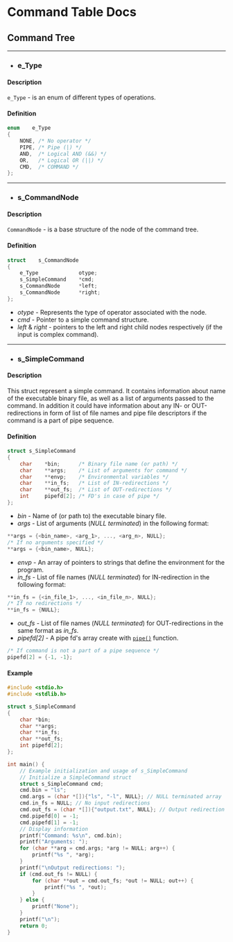 # Command Table Docs

## Command Tree
---
- ### e\_Type
#### Description
`e_Type` - is an enum of different types of operations.
#### Definition
```C
enum    e_Type
{
	NONE, /* No operator */
	PIPE, /* Pipe (|) */
	AND,  /* Logical AND (&&) */
	OR,   /* Logical OR (||) */
	CMD,  /* COMMAND */
};
```
---
- ### s\_CommandNode
#### Description
`CommandNode` - is a base structure of the node of the command tree.

#### Definition
```C
struct    s_CommandNode
{
	e_Type             otype;
	s_SimpleCommand    *cmd;
	s_CommandNode      *left;
	s_CommandNode      *right;
};
```
- _otype_ - Represents the type of operator associated with the node.
- _cmd_ - Pointer to a simple command structure.
- _left_ & _right_ - pointers to the left and right child nodes respectively (if the input is complex command).
---
- ### s\_SimpleCommand
#### Description
This struct represent a simple command. It contains information about name of the executable binary file, as well as a list of arguments passed to the command. In addition it could have information about any IN- or OUT-redirections in form of list of file names and pipe file descriptors if the command is a part of pipe sequence.  
#### Definition
```C
struct s_SimpleCommand
{
	char    *bin;      /* Binary file name (or path) */
	char    **args;    /* List of arguments for command */
	char    **envp;    /* Environmental variables */
	char    **in_fs;   /* List of IN-redirections */
	char    **out_fs;  /* List of OUT-redirections */
	int     pipefd[2]; /* FD's in case of pipe */
};
```

- _bin_ - Name of (or path to) the executable binary file.
- _args_ - List of arguments (_NULL terminated_) in the following format:
```C
**args = {<bin_name>, <arg_1>, ..., <arg_n>, NULL};
/* If no arguments specified */
**args = {<bin_name>, NULL};
```
- _envp_ - An array of pointers to strings that define the environment for the program.
- _in\_fs_ - List of file names (_NULL terminated_) for IN-redirection in the following format:
```C
**in_fs = {<in_file_1>, ..., <in_file_n>, NULL};
/* If no redirections */
**in_fs = {NULL};
```
- _out\_fs_ - List of file names (_NULL terminated_) for OUT-redirections in the same format as _in\_fs_.
- _pipefd\[2\]_ - A pipe fd's array create with [`pipe()`](https://www.gnu.org/software/libc/manual/html_node/Creating-a-Pipe.html) function.
```C
/* If command is not a part of a pipe sequence */
pipefd[2] = {-1, -1};
```
#### Example
```C
#include <stdio.h>
#include <stdlib.h>

struct s_SimpleCommand
{
    char *bin;
    char **args;
    char **in_fs;
    char **out_fs;
    int pipefd[2];
};

int main() {
    // Example initialization and usage of s_SimpleCommand
    // Initialize a SimpleCommand struct
    struct s_SimpleCommand cmd;
    cmd.bin = "ls";
    cmd.args = (char *[]){"ls", "-l", NULL}; // NULL terminated array
    cmd.in_fs = NULL; // No input redirections
    cmd.out_fs = (char *[]){"output.txt", NULL}; // Output redirection to a file
    cmd.pipefd[0] = -1;
    cmd.pipefd[1] = -1;
    // Display information
    printf("Command: %s\n", cmd.bin);
    printf("Arguments: ");
    for (char **arg = cmd.args; *arg != NULL; arg++) {
        printf("%s ", *arg);
    }
    printf("\nOutput redirections: ");
    if (cmd.out_fs != NULL) {
        for (char **out = cmd.out_fs; *out != NULL; out++) {
            printf("%s ", *out);
        }
    } else {
        printf("None");
    }
    printf("\n");
    return 0;
}
```
